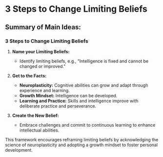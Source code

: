 # 3 Steps to Change Limiting Beliefs

## Summary of Main Ideas:

### 3 Steps to Change Limiting Beliefs

1. **Name your Limiting Beliefs:**
   - Identify limiting beliefs, e.g., "Intelligence is fixed and cannot be changed or improved."

2. **Get to the Facts:**
   - **Neuroplasticity:** Cognitive abilities can grow and adapt through experience and learning.
   - **Growth Mindset:** Intelligence can be developed.
   - **Learning and Practice:** Skills and intelligence improve with deliberate practice and perseverance.

3. **Create the New Belief:**
   - Embrace challenges and commit to continuous learning to enhance intellectual abilities.

This framework encourages reframing limiting beliefs by acknowledging the science of neuroplasticity and adopting a growth mindset to foster personal development.